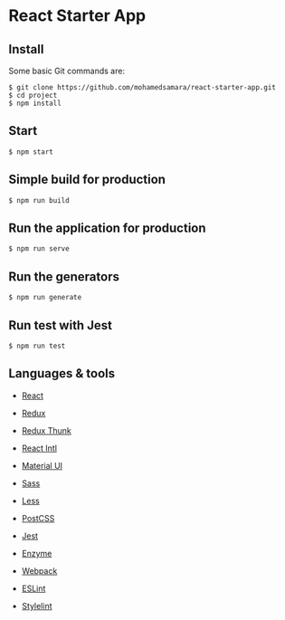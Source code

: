 # React Starter App

## Install

Some basic Git commands are:

```
$ git clone https://github.com/mohamedsamara/react-starter-app.git
$ cd project
$ npm install
```

## Start

```
$ npm start
```

## Simple build for production

```
$ npm run build
```

## Run the application for production

```
$ npm run serve
```

## Run the generators

```
$ npm run generate
```

## Run test with Jest

```
$ npm run test
```

## Languages & tools

- [React](https://reactjs.org/)

- [Redux](https://redux.js.org/)

- [Redux Thunk](https://github.com/reduxjs/redux-thunk)

- [React Intl](https://github.com/formatjs/react-intl)

- [Material UI](https://material-ui.com/)

- [Sass](https://sass-lang.com/)

- [Less](http://lesscss.org/)

- [PostCSS](https://postcss.org/)

- [Jest](https://jestjs.io/)

- [Enzyme](https://airbnb.io/enzyme/)

- [Webpack](https://webpack.js.org/)

- [ESLint](https://eslint.org/)

- [Stylelint](https://stylelint.io/)












